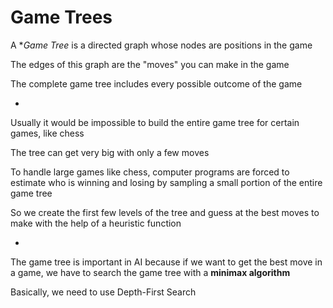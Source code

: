 # Game Trees

A **Game Tree* is a directed graph whose nodes are positions in the game

The edges of this graph are the "moves" you can make in the game

The complete game tree includes every possible outcome of the game

-

Usually it would be impossible to build the entire game tree for certain games, like chess

The tree can get very big with only a few moves

To handle large games like chess, computer programs are forced to estimate who is winning and losing by sampling a small portion of the entire game tree

So we create the first few levels of the tree and guess at the best moves to make with the help of a heuristic function

-

The game tree is important in AI because if we want to get the best move in a game, we have to search the game tree with a **minimax algorithm**

Basically, we need to use Depth-First Search